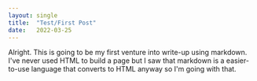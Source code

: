 ```yaml
---
layout: single
title:  "Test/First Post"
date:   2022-03-25
---
```


Alright. This is going to be my first venture into write-up using markdown. I've never used HTML to build a page but I saw that markdown is a easier-to-use language that converts to HTML anyway so I'm going with that.

